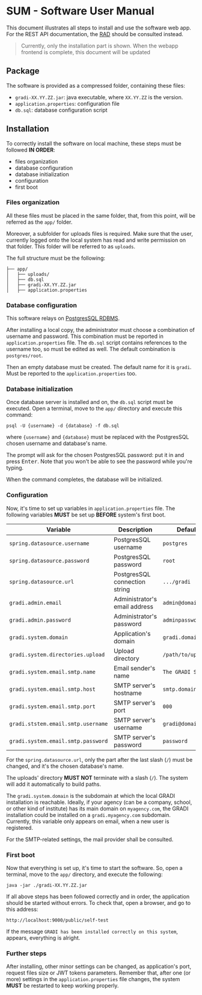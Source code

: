 # SUM - Software User Manual

This document illustrates all steps to install and use the software web app.
For the REST API documentation, the [RAD](./RAD%20-%20REST%20API%20Documentation.md)
should be consulted instead.

> Currently, only the installation part is shown.
> When the webapp frontend is complete, this document will be updated

## Package

The software is provided as a compressed folder, containing these files:
* `gradi-XX.YY.ZZ.jar`: java executable, where `XX.YY.ZZ` is the version.
* `application.properties`: configuration file
* `db.sql`: database configuration script

## Installation

To correctly install the software on local machine, these steps must be followed __IN ORDER__:
* files organization
* database configuration
* database initialization
* configuration
* first boot

### Files organization

All these files must be placed in the same folder, that, from this point, will be referred as
the `app/` folder.

Moreover, a subfolder for uploads files is required. Make sure that the user, currently logged onto
the local system has read and write permission on that folder.
This folder will be referred to as `uploads`.

The full structure must be the following:
```
├── app/
│   ├── uploads/
│   ├── db.sql
│   ├── gradi-XX.YY.ZZ.jar
│   ├── application.properties
```

### Database configuration

This software relays on [PostgresSQL RDBMS](https://www.postgresql.org).

After installing a local copy, the administrator must choose a combination
of username and password. This combination must be reported in `application.properties` file.
The `db.sql` script contains references to the username too, so must be edited as well.
The default combination is `postgres/root`.

Then an empty database must be created. The default name for it is `gradi`. Must be 
reported to the `application.properties` too.

### Database initialization

Once database server is installed and on, the `db.sql` script must be executed.
Open a terminal, move to the `app/` directory and execute this command:

```shell
psql -U {username} -d {database} -f db.sql
```

where `{username}` and `{database}` must be replaced with the PostgresSQL
chosen username and database's name.

The prompt will ask for the chosen PostgresSQL password: put it in and press <kbd>Enter</kbd>.
Note that you won't be able to see the password while you're typing.

When the command completes, the database will be initialized.

### Configuration

Now, it's time to set up variables in `application.properties` file.
The following variables __MUST__ be set up __BEFORE__ system's first boot.

| Variable                           | Description                   | Default            |
|------------------------------------|-------------------------------|--------------------|
| `spring.datasource.username`       | PostgresSQL username          | `postgres`         |
| `spring.datasource.password`       | PostgresSQL password          | `root`             |
| `spring.datasource.url`            | PostgresSQL connection string | `.../gradi`        |
| `gradi.admin.email`                | Administrator's email address | `admin@domain.io`  |
| `gradi.admin.password`             | Administrator's password      | `adminpassword`    |
| `gradi.system.domain`              | Application's domain          | `gradi.domain.io`  |
| `gradi.system.directories.upload`  | Upload directory              | `/path/to/uploads` |
| `gradi.system.email.smtp.name`     | Email sender's name           | `The GRADI System` |
| `gradi.system.email.smtp.host`     | SMTP server's hostname        | `smtp.domain.io`   |
| `gradi.system.email.smtp.port`     | SMTP server's port            | `000`              |
| `gradi.ststem.email.smtp.username` | SMTP server's username        | `gradi@domain.io`  |
| `gradi.system.email.smtp.password` | SMTP server's password        | `password`         |

For the `spring.datasource.url`, only the part after the last slash (`/`)
must be changed, and it's the chosen database's name.

The uploads' directory __MUST NOT__ terminate with a slash (`/`). The system
will add it automatically to build paths.

The `gradi.system.domain` is the subdomain at which the local GRADI installation is reachable.
Ideally, if your agency (can be a company, school, or other kind of institute)
has its main domain on `myagency.com`, the GRADI installation could be installed
on a `gradi.myagency.com` subdomain. 
Currently, this variable only appears on email, when a new user is registered.

For the SMTP-related settings, the mail provider shall be consulted.

### First boot

Now that everything is set up, it's time to start the software.
So, open a terminal, move to the `app/` directory, and execute the following:

```shell
java -jar ./gradi-XX.YY.ZZ.jar
```

If all above steps has been followed correctly and in order, the application should be
started without errors. To check that, open a browser, and go to this address:

```
http://localhost:9000/public/self-test
```

If the message `GRADI has been installed correctly on this system`, appears,
everything is alright.

### Further steps

After installing, other minor settings can be changed, as application's port, request files size
or JWT tokens parameters. Remember that, after one (or more) settings in the `application.properties`
file changes, the system __MUST__ be restarted to keep working properly.